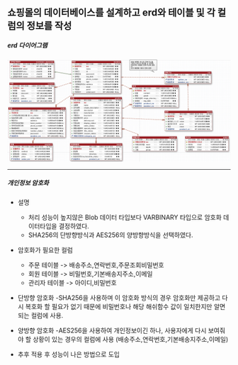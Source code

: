 ## 쇼핑몰의 데이터베이스를 설계하고 erd와 테이블 및 각 컬럼의 정보를 작성

##### erd 다이어그램

<img src='../img/exerd.PNG'>

---
##### 개인정보 암호화
* 설명  
	* 처리 성능이 높지않은 Blob 데이터 타입보다 VARBINARY 타입으로 암호화 데이터타입을 결정하였다.  
	* SHA256의 단방향방식과 AES256의 양방향방식을 선택하였다.
* 암호화가 필요한 컬럼  
	- 주문 테이블 -> 배송주소,연락번호,주문조회비밀번호  
	- 회원 테이블 -> 비밀번호,기본배송지주소,이메일  
	- 관리자 테이블 -> 아이디,비밀번호  

* 단방향 암호화
	-SHA256을 사용하며 이 암호화 방식의 경우 암호화만 제공하고 다시 복호화 할 필요가 없기 때문에 비밀번호나 해당 해쉬함수 값이 일치한지만 알면 되는 컬럼에 사용.

* 양방향 암호화
	-AES256을 사용하여 개인정보이긴 하나, 사용자에게 다시 보여줘야 할 상황이 있는 경우의 컬럼에 사용
	(배송주소,연락번호,기본배송지주소,이메일)

* 추후 적용 후 성능이 나은 방법으로 도입


